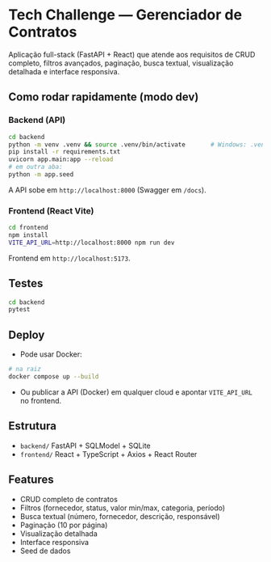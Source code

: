 # Tech Challenge — Gerenciador de Contratos

Aplicação full-stack (FastAPI + React) que atende aos requisitos de CRUD completo, filtros avançados, paginação, busca textual, visualização detalhada e interface responsiva.

## Como rodar rapidamente (modo dev)

### Backend (API)
```bash
cd backend
python -m venv .venv && source .venv/bin/activate       # Windows: .venv\Scripts\activate
pip install -r requirements.txt
uvicorn app.main:app --reload
# em outra aba:
python -m app.seed
```

A API sobe em `http://localhost:8000` (Swagger em `/docs`).

### Frontend (React Vite)
```bash
cd frontend
npm install
VITE_API_URL=http://localhost:8000 npm run dev
```

Frontend em `http://localhost:5173`.

## Testes
```bash
cd backend
pytest
```

## Deploy
- Pode usar Docker:
```bash
# na raiz
docker compose up --build
```
- Ou publicar a API (Docker) em qualquer cloud e apontar `VITE_API_URL` no frontend.

## Estrutura
- `backend/` FastAPI + SQLModel + SQLite
- `frontend/` React + TypeScript + Axios + React Router

## Features
- CRUD completo de contratos
- Filtros (fornecedor, status, valor min/max, categoria, período)
- Busca textual (número, fornecedor, descrição, responsável)
- Paginação (10 por página)
- Visualização detalhada
- Interface responsiva
- Seed de dados
